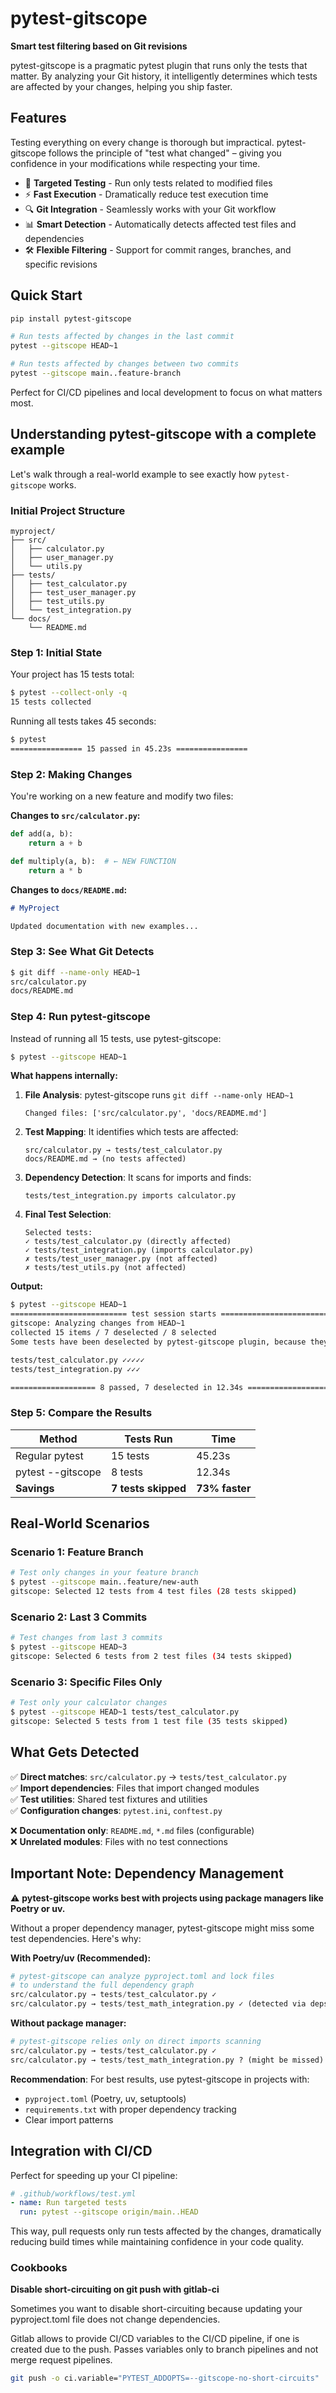 # pytest-gitscope

**Smart test filtering based on Git revisions**

pytest-gitscope is a pragmatic pytest plugin that runs only the tests that matter. By analyzing your Git history, it intelligently determines which tests are affected by your changes, helping you ship faster.

## Features

Testing everything on every change is thorough but impractical. pytest-gitscope follows the principle of "test what changed" – giving you confidence in your modifications while respecting your time.

- 🎯 **Targeted Testing** - Run only tests related to modified files
- ⚡ **Fast Execution** - Dramatically reduce test execution time
- 🔍 **Git Integration** - Seamlessly works with your Git workflow
- 📊 **Smart Detection** - Automatically detects affected test files and dependencies
- 🛠️ **Flexible Filtering** - Support for commit ranges, branches, and specific revisions

## Quick Start

```bash
pip install pytest-gitscope

# Run tests affected by changes in the last commit
pytest --gitscope HEAD~1

# Run tests affected by changes between two commits
pytest --gitscope main..feature-branch
```

Perfect for CI/CD pipelines and local development to focus on what matters most.

## Understanding pytest-gitscope with a complete example

Let's walk through a real-world example to see exactly how `pytest-gitscope` works.

### Initial Project Structure

```
myproject/
├── src/
│   ├── calculator.py
│   ├── user_manager.py
│   └── utils.py
├── tests/
│   ├── test_calculator.py
│   ├── test_user_manager.py
│   ├── test_utils.py
│   └── test_integration.py
└── docs/
    └── README.md
```

### Step 1: Initial State

Your project has 15 tests total:

```bash
$ pytest --collect-only -q
15 tests collected
```

Running all tests takes 45 seconds:

```bash
$ pytest
================ 15 passed in 45.23s ================
```

### Step 2: Making Changes

You're working on a new feature and modify two files:

**Changes to `src/calculator.py`:**

```python
def add(a, b):
    return a + b

def multiply(a, b):  # ← NEW FUNCTION
    return a * b
```

**Changes to `docs/README.md`:**

```markdown
# MyProject

Updated documentation with new examples...
```

### Step 3: See What Git Detects

```bash
$ git diff --name-only HEAD~1
src/calculator.py
docs/README.md
```

### Step 4: Run pytest-gitscope

Instead of running all 15 tests, use pytest-gitscope:

```bash
$ pytest --gitscope HEAD~1
```

**What happens internally:**

1. **File Analysis**: pytest-gitscope runs `git diff --name-only HEAD~1`

   ```
   Changed files: ['src/calculator.py', 'docs/README.md']
   ```

2. **Test Mapping**: It identifies which tests are affected:

   ```
   src/calculator.py → tests/test_calculator.py
   docs/README.md → (no tests affected)
   ```

3. **Dependency Detection**: It scans for imports and finds:

   ```
   tests/test_integration.py imports calculator.py
   ```

4. **Final Test Selection**:
   ```
   Selected tests:
   ✓ tests/test_calculator.py (directly affected)
   ✓ tests/test_integration.py (imports calculator.py)
   ✗ tests/test_user_manager.py (not affected)
   ✗ tests/test_utils.py (not affected)
   ```

**Output:**

```bash
$ pytest --gitscope HEAD~1
========================== test session starts ==========================
gitscope: Analyzing changes from HEAD~1
collected 15 items / 7 deselected / 8 selected
Some tests have been deselected by pytest-gitscope plugin, because they have not been affected by the changes from HEAD~1

tests/test_calculator.py ✓✓✓✓✓
tests/test_integration.py ✓✓✓

=================== 8 passed, 7 deselected in 12.34s ====================
```

### Step 5: Compare the Results

| Method            | Tests Run           | Time           |
| ----------------- | ------------------- | -------------- |
| Regular pytest    | 15 tests            | 45.23s         |
| pytest --gitscope | 8 tests             | 12.34s         |
| **Savings**       | **7 tests skipped** | **73% faster** |

## Real-World Scenarios

### Scenario 1: Feature Branch

```bash
# Test only changes in your feature branch
$ pytest --gitscope main..feature/new-auth
gitscope: Selected 12 tests from 4 test files (28 tests skipped)
```

### Scenario 2: Last 3 Commits

```bash
# Test changes from last 3 commits
$ pytest --gitscope HEAD~3
gitscope: Selected 6 tests from 2 test files (34 tests skipped)
```

### Scenario 3: Specific Files Only

```bash
# Test only your calculator changes
$ pytest --gitscope HEAD~1 tests/test_calculator.py
gitscope: Selected 5 tests from 1 test file (35 tests skipped)
```

## What Gets Detected

✅ **Direct matches**: `src/calculator.py` → `tests/test_calculator.py`\
✅ **Import dependencies**: Files that import changed modules\
✅ **Test utilities**: Shared test fixtures and utilities\
✅ **Configuration changes**: `pytest.ini`, `conftest.py`

❌ **Documentation only**: `README.md`, `*.md` files (configurable)\
❌ **Unrelated modules**: Files with no test connections

## Important Note: Dependency Management

⚠️ **pytest-gitscope works best with projects using package managers like Poetry or uv.**

Without a proper dependency manager, pytest-gitscope might miss some test dependencies. Here's why:

**With Poetry/uv (Recommended):**

```python
# pytest-gitscope can analyze pyproject.toml and lock files
# to understand the full dependency graph
src/calculator.py → tests/test_calculator.py ✓
src/calculator.py → tests/test_math_integration.py ✓ (detected via deps)
```

**Without package manager:**

```python
# pytest-gitscope relies only on direct imports scanning
src/calculator.py → tests/test_calculator.py ✓
src/calculator.py → tests/test_math_integration.py ? (might be missed)
```

**Recommendation**: For best results, use pytest-gitscope in projects with:

- `pyproject.toml` (Poetry, uv, setuptools)
- `requirements.txt` with proper dependency tracking
- Clear import patterns

## Integration with CI/CD

Perfect for speeding up your CI pipeline:

```yaml
# .github/workflows/test.yml
- name: Run targeted tests
  run: pytest --gitscope origin/main..HEAD
```

This way, pull requests only run tests affected by the changes, dramatically reducing build times while maintaining confidence in your code quality.

### Cookbooks

**Disable short-circuiting on git push with gitlab-ci**

Sometimes you want to disable short-circuiting because updating your pyproject.toml file does not change dependencies.

Gitlab allows to provide CI/CD variables to the CI/CD pipeline, if one is created due to the push. Passes variables only to branch pipelines and not merge request pipelines.

```bash
git push -o ci.variable="PYTEST_ADDOPTS=--gitscope-no-short-circuits"
```

